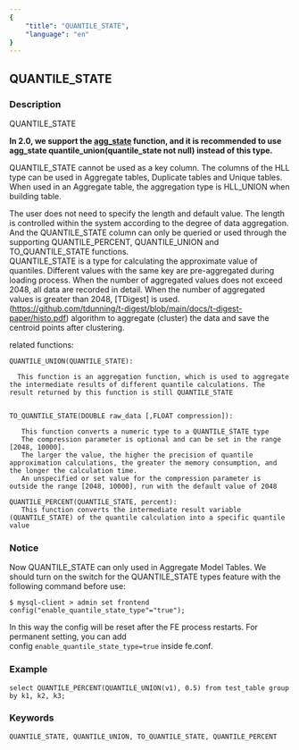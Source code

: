 ```yaml
---
{
    "title": "QUANTILE_STATE",
    "language": "en"
}
---
```


<!-- 
Licensed to the Apache Software Foundation (ASF) under one
or more contributor license agreements.  See the NOTICE file
distributed with this work for additional information
regarding copyright ownership.  The ASF licenses this file
to you under the Apache License, Version 2.0 (the
"License"); you may not use this file except in compliance
with the License.  You may obtain a copy of the License at

  http://www.apache.org/licenses/LICENSE-2.0

Unless required by applicable law or agreed to in writing,
software distributed under the License is distributed on an
"AS IS" BASIS, WITHOUT WARRANTIES OR CONDITIONS OF ANY
KIND, either express or implied.  See the License for the
specific language governing permissions and limitations
under the License.
-->

## QUANTILE_STATE
### Description

QUANTILE_STATE

**In 2.0, we support the [agg_state](AGG_STATE.md) function, and it is recommended to use agg_state quantile_union(quantile_state not null) instead of this type.**

QUANTILE_STATE cannot be used as a key column. The columns of the HLL type can be used in Aggregate tables, Duplicate tables and Unique tables. When used in an Aggregate table, the aggregation type is HLL_UNION when building table.

The user does not need to specify the length and default value. The length is controlled within the system according to the degree of data aggregation.
And the QUANTILE_STATE column can only be queried or used through the supporting QUANTILE_PERCENT, QUANTILE_UNION and TO_QUANTILE_STATE functions.    
QUANTILE_STATE is a type for calculating the approximate value of quantiles. Different values with the same key are pre-aggregated during loading process. When the number of aggregated values does not exceed 2048, all data are recorded in detail. When the number of aggregated values is greater than 2048, [TDigest] is used. (https://github.com/tdunning/t-digest/blob/main/docs/t-digest-paper/histo.pdf) algorithm to aggregate (cluster) the data and save the centroid points after clustering.

related functions:
    
    QUANTILE_UNION(QUANTILE_STATE):
      
      This function is an aggregation function, which is used to aggregate the intermediate results of different quantile calculations. The result returned by this function is still QUANTILE_STATE

    
    TO_QUANTILE_STATE(DOUBLE raw_data [,FLOAT compression]):
       
       This function converts a numeric type to a QUANTILE_STATE type
       The compression parameter is optional and can be set in the range [2048, 10000]. 
       The larger the value, the higher the precision of quantile approximation calculations, the greater the memory consumption, and the longer the calculation time.
       An unspecified or set value for the compression parameter is outside the range [2048, 10000], run with the default value of 2048

    QUANTILE_PERCENT(QUANTILE_STATE, percent):
       This function converts the intermediate result variable (QUANTILE_STATE) of the quantile calculation into a specific quantile value

    
### Notice

Now QUANTILE_STATE can only used in Aggregate Model Tables. We should turn on the switch for the QUANTILE_STATE types feature with the following command before use:

```
$ mysql-client > admin set frontend config("enable_quantile_state_type"="true");
```

In this way the config will be reset after the FE process restarts. For permanent setting, you can add config `enable_quantile_state_type=true` inside fe.conf.
    

### Example
    select QUANTILE_PERCENT(QUANTILE_UNION(v1), 0.5) from test_table group by k1, k2, k3;
    

### Keywords

    QUANTILE_STATE, QUANTILE_UNION, TO_QUANTILE_STATE, QUANTILE_PERCENT
